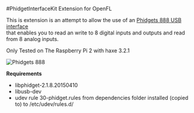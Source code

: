 #PhidgetInterfaceKit Extension for OpenFL

This is extension is an attempt to allow the use of an [Phidgets 888 USB interface](http://www.phidgets.com/products.php?category=0&product_id=1018_2)  
that enables you to read an write to 8 digital inputs and outputs and read from 8 analog inputs.

Only Tested on The Raspberry Pi 2 with haxe 3.2.1

![Phidgets 888](http://www.phidgets.com/images/1018_2_Web.jpg)


**Requirements**

- libphidget-2.1.8.20150410
- libusb-dev
- udev rule 30-phidget.rules from dependencies folder installed (copied to) to /etc/udev/rules.d/